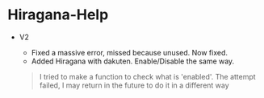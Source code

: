 # Hiragana-Help

  - V2
  
      +  Fixed a massive error, missed because unused. Now fixed.
      +  Added Hiragana with dakuten. Enable/Disable the same way.
      
      
      > I tried to make a function to check what is 'enabled'. The attempt failed, I may return in the future to do it in a different way
